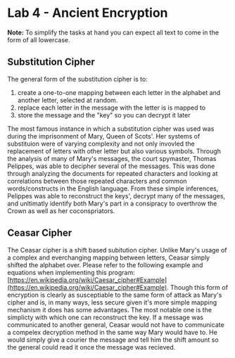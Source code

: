 # Lab 4 - Ancient Encryption

**Note:** To simplify the tasks at hand you can expect all text to come in the form of all lowercase.


## Substitution Cipher

The general form of the substitution cipher is to:
  1. create a one-to-one mapping between each letter in the alphabet and another letter, selected at random.
  2. replace each letter in the message with the letter is is mapped to
  3. store the message and the "key" so you can decrypt it later

The most famous instance in which a substitution cipher was used was during the imprisonment of Mary, Queen of Scots'. Her systems of substituion were of varying complexity and not only invovled the replacement of letters with other letter but also various symbols. Through the analysis of many of Mary's messages, the court spymaster, Thomas Pelippes, was able to decipher several of the messages. This was done through analyzing the documents for repeated characters and looking at correlations between those repeated characters and common words/constructs in the English language. From these simple inferences, Pelippes was able to reconstruct the keys', decrypt many of the messages, and unltimatly identify both Mary's part in a consipracy to overthrow the Crown as well as her coconspriators.


## Ceasar Cipher

The Ceasar cipher is a shift based subitution cipher. Unlike Mary's usage of a complex and everchanging mapping between letters, Ceasar simply shifted the alphabet over. Please refer to the following example and equations when implementing this program: [https://en.wikipedia.org/wiki/Caesar_cipher#Example](https://en.wikipedia.org/wiki/Caesar_cipher#Example). Though this form of encryption is clearly as susceptiable to the same form of attack as Mary's cipher and is, in many ways, less secure given it's more simple mapping mechanism it does has some advantages. The most notable one is the simplicty with which one can reconstruct the key. If a message was communicated to another general, Ceasar would not have to communicate a compelex decryption method in the same way Mary would have to. He would simply give a courier the message and tell him the shift amount so the general could read it once the message was recieved.
